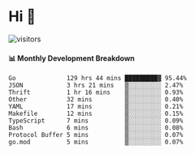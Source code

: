 # Hi 👋
 
![visitors](https://visitor-badge.glitch.me/badge?page_id=sorcererxw.sorcererx)

#### 📊 Monthly Development Breakdown

<!--START_SECTION:waka-->
```text
Go              129 hrs 44 mins █████████▓ 95.44%
JSON            3 hrs 21 mins   ▒░░░░░░░░░ 2.47%
Thrift          1 hr 16 mins    ▒░░░░░░░░░ 0.93%
Other           32 mins         ▒░░░░░░░░░ 0.40%
YAML            17 mins         ▒░░░░░░░░░ 0.21%
Makefile        12 mins         ▒░░░░░░░░░ 0.15%
TypeScript      7 mins          ▒░░░░░░░░░ 0.09%
Bash            6 mins          ▒░░░░░░░░░ 0.08%
Protocol Buffer 5 mins          ▒░░░░░░░░░ 0.07%
go.mod          5 mins          ▒░░░░░░░░░ 0.07%
```
<!--END_SECTION:waka-->
